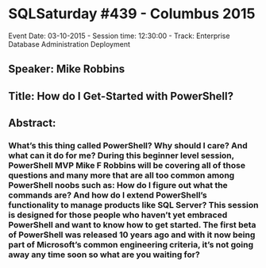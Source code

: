 # SQLSaturday #439 - Columbus 2015
Event Date: 03-10-2015 - Session time: 12:30:00 - Track: Enterprise Database Administration  Deployment
## Speaker: Mike Robbins
## Title: How do I Get-Started with PowerShell?
## Abstract:
### What’s this thing called PowerShell? Why should I care? And what can it do for me? During this beginner level session, PowerShell MVP Mike F Robbins will be covering all of those questions and many more that are all too common among PowerShell noobs such as: How do I figure out what the commands are? And how do I extend PowerShell’s functionality to manage products like SQL Server? This session is designed for those people who haven’t yet embraced PowerShell and want to know how to get started. The first beta of PowerShell was released 10 years ago and with it now being part of Microsoft’s common engineering criteria, it’s not going away any time soon so what are you waiting for?
